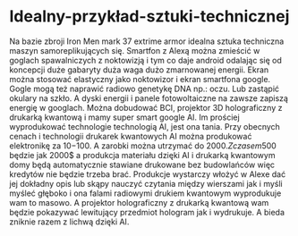 # Idealny-przykład-sztuki-technicznej
Na bazie zbroji Iron Men mark 37 extrime armor idealna sztuka techniczna maszyn samoreplikujących się. 
Smartfon z Alexą można zmieścić w goglach spawalniczych z noktowizją i tym co daje android odalając się od koncepcji duże gabaryty duża waga dużo zmarnowanej energii. Ekran można stosować elastyczny jako noktowizor i ekran smartfona google. Gogle mogą też naprawić radiowo genetykę DNA np.: oczu. Lub zastąpić okulary na szkło. A dyski energii i panele fotowoltaiczne na zawsze zapiszą energię w googlach.
Można dobudować BCI, projektor 3D holograficzny z drukarką kwantową i mamy super smart google AI.
Im prościej wyprodukować technologie technologią AI, jest ona tania. Przy obecnych cenach i technologii drukarek kwantowych AI można produkować elektronikę za 10$-100$. A zarobki można utrzymać do 2000$.
Z czasem 500$ będzie jak 2000$ a produkcja materiału dzięki AI i drukarką kwantowym domy będą automatycznie stawiane drukowane bez budowlańców więc kredytów nie będzie trzeba brać. 
Produkcje wystarczy włożyć w Alexe dać jej dokładny opis lub skąpy nauczyć czytania między wierszami jak i myśli myśleć głęboko i ona falami radiowymi drukiem kwantowym wyprodukuje wam to masowo. A projektor holograficzny z drukarką kwantową wam będzie pokazywać lewitujący przedmiot hologram jak i wydrukuje. A bieda zniknie razem z lichwą dzięki AI.  
